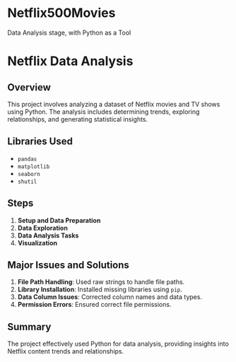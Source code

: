 # Netflix500Movies
Data Analysis stage, with Python as a Tool

# Netflix Data Analysis

## Overview
This project involves analyzing a dataset of Netflix movies and TV shows using Python. The analysis includes determining trends, exploring relationships, and generating statistical insights.

## Libraries Used
- `pandas`
- `matplotlib`
- `seaborn`
- `shutil`

## Steps
1. **Setup and Data Preparation**
2. **Data Exploration**
3. **Data Analysis Tasks**
4. **Visualization**

## Major Issues and Solutions
1. **File Path Handling**: Used raw strings to handle file paths.
2. **Library Installation**: Installed missing libraries using `pip`.
3. **Data Column Issues**: Corrected column names and data types.
4. **Permission Errors**: Ensured correct file permissions.

## Summary
The project effectively used Python for data analysis, providing insights into Netflix content trends and relationships.

